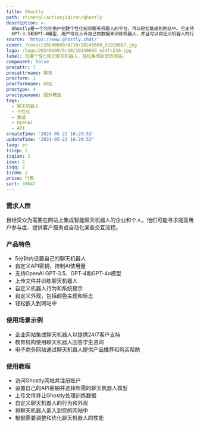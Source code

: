 ```yaml
---
title: Ghostly
path: zhinengliaotianjiqiren/ghostly
description: >-
  Ghostly是一个允许用户创建个性化知识聊天机器人的平台，可以轻松集成到网站中。它支持使用OpenAI
  GPT-3.5和GPT-4模型，用户可以上传自己的数据来训练机器人，并且可以自定义机器人的行为和外观，包括系统提示、预定义消息、欢迎消息等。此外，用户可以调整颜色主题、标志和主色调，使Ghostly真正成为网站的一部分。产品还提供了易于配置的嵌入选项，以确保应用程序对任何人都可用。
source: 'https://www.ghostly.chat/'
cover: /cover/20240609/6/10/20240609_d2918687.jpg
logo: /logo/20240609/6/10/20240609_e24fc230.jpg
label: 创建个性化知识聊天机器人，轻松集成到您的网站。
component: false
procattr: 7
procattrname: 聊天
procform: 1
procformname: 网站
proctype: 4
proctypename: 国外精选
tags:
  - 聊天机器人
  - 个性化
  - 集成
  - OpenAI
  - API
createTime: '2024-05-22 16:29:53'
updateTime: '2024-05-22 16:29:53'
lang: en
isicp: 2
isqian: 2
iswx: 2
isqq: 2
iscom: 2
price: 付费
sort: 30647
---
```




### 需求人群
目标受众为需要在网站上集成智能聊天机器人的企业和个人，他们可能寻求提高用户参与度、提供客户服务或自动化某些交互流程。

### 产品特色
* 5分钟内设置自己的聊天机器人
* 自定义API密钥，控制AI使用量
* 支持OpenAI GPT-3.5、GPT-4和GPT-4o模型
* 上传文件并训练聊天机器人
* 自定义机器人行为和系统提示
* 自定义外观，包括颜色主题和标志
* 轻松嵌入到网站中

### 使用场景示例
* 企业网站集成聊天机器人以提供24/7客户支持
* 教育机构使用聊天机器人回答学生咨询
* 电子商务网站通过聊天机器人提供产品推荐和购买帮助

### 使用教程
* 访问Ghostly网站并注册账户
* 设置自己的API密钥并选择所需的聊天机器人模型
* 上传文件并让Ghostly处理训练数据
* 自定义聊天机器人的行为和外观
* 将聊天机器人嵌入到您的网站中
* 根据需要调整和优化聊天机器人的性能

  
